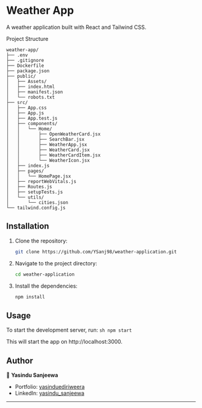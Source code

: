 # Weather App

A weather application built with React and Tailwind CSS.


Project Structure
```
weather-app/
├── .env
├── .gitignore
├── Dockerfile
├── package.json
├── public/
│   ├── Assets/
│   ├── index.html
│   ├── manifest.json
│   └── robots.txt
├── src/
│   ├── App.css
│   ├── App.js
│   ├── App.test.js
│   ├── components/
│   │   └── Home/
│   │       ├── OpenWeatherCard.jsx
│   │       ├── SearchBar.jsx
│   │       ├── WeatherApp.jsx
│   │       ├── WeatherCard.jsx
│   │       ├── WeatherCardItem.jsx
│   │       └── WeatherIcon.jsx
│   ├── index.js
│   ├── pages/
│   │   └── HomePage.jsx
│   ├── reportWebVitals.js
│   ├── Routes.js
│   ├── setupTests.js
│   └── utils/
│       └── cities.json
└── tailwind.config.js
```


## Installation

1. Clone the repository:
    ```sh
    git clone https://github.com/YSanj98/weather-application.git
    ```
2. Navigate to the project directory:
    ```sh
    cd weather-application
    ```
3. Install the dependencies:
    ```sh
    npm install
    ```

## Usage

To start the development server, run:
    ```sh
    npm start
    ```

This will start the app on http://localhost:3000.

## Author

👤 **Yasindu Sanjeewa**

-   Portfolio: [yasinduediriweera](https://yasinduediriweera.com)
-   LinkedIn: [yasindu_sanjeewa](https://www.linkedin.com/in/yasindu-sanjeewa-a79783202)
---
